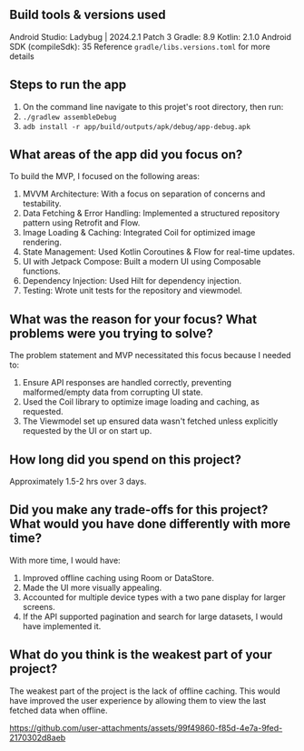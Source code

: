 ## Build tools & versions used
Android Studio: Ladybug | 2024.2.1 Patch 3
Gradle: 8.9
Kotlin: 2.1.0
Android SDK (compileSdk): 35
Reference `gradle/libs.versions.toml` for more details


## Steps to run the app
1. On the command line navigate to this projet's root directory, then run:
2. `./gradlew assembleDebug`
3. `adb install -r app/build/outputs/apk/debug/app-debug.apk`

## What areas of the app did you focus on?
To build the MVP, I focused on the following areas:
1. MVVM Architecture: With a focus on separation of concerns and testability.
2. Data Fetching & Error Handling: Implemented a structured repository pattern using Retrofit and Flow.
3. Image Loading & Caching: Integrated Coil for optimized image rendering.
4. State Management: Used Kotlin Coroutines & Flow for real-time updates.
5. UI with Jetpack Compose: Built a modern UI using Composable functions.
6. Dependency Injection: Used Hilt for dependency injection.
7. Testing: Wrote unit tests for the repository and viewmodel.

## What was the reason for your focus? What problems were you trying to solve?
The problem statement and MVP necessitated this focus because I needed to:
1. Ensure API responses are handled correctly, preventing malformed/empty data from corrupting UI state.
2. Used the Coil library to optimize image loading and caching, as requested.
3. The Viewmodel set up ensured data wasn't fetched unless explicitly requested by the UI or on start up.

## How long did you spend on this project?
Approximately 1.5-2 hrs over 3 days.

## Did you make any trade-offs for this project? What would you have done differently with more time?
With more time, I would have:
1. Improved offline caching using Room or DataStore.
2. Made the UI more visually appealing.
3. Accounted for multiple device types with a two pane display for larger screens. 
4. If the API supported pagination and search for large datasets, I would have implemented it. 

## What do you think is the weakest part of your project?
The weakest part of the project is the lack of offline caching. This would have improved the user experience by allowing them to view the last fetched data when offline.



https://github.com/user-attachments/assets/99f49860-f85d-4e7a-9fed-2170302d8aeb

